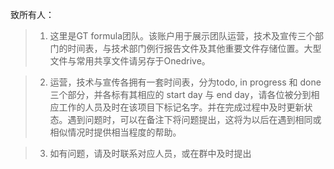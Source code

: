 致所有人：

> 1. 这里是GT formula团队。该账户用于展示团队运营，技术及宣传三个部门的时间表，与技术部门例行报告文件及其他重要文件存储位置。大型文件与常用共享文件请另存于Onedrive。

> 2. 运营，技术与宣传各拥有一套时间表，分为todo, in progress 和 done 三个部分，并各标有其相应的 start day 与 end day，请各位被分到相应工作的人员及时在该项目下标记名字。并在完成过程中及时更新状态。遇到问题时，可以在备注下将问题提出，这将为以后在遇到相同或相似情况时提供相当程度的帮助。

> 3. 如有问题，请及时联系对应人员，或在群中及时提出
